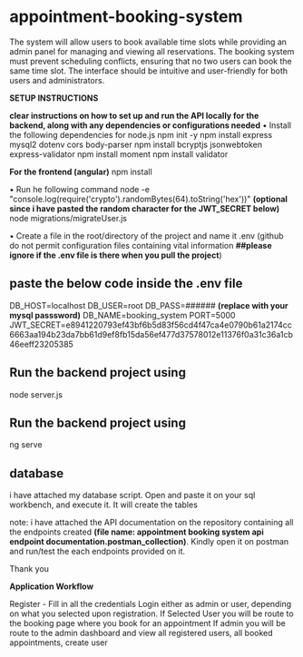 # appointment-booking-system
The system will allow  users to book available time slots while providing an admin panel for managing and viewing all  reservations. The booking system must prevent scheduling conflicts, ensuring that no two users can  book the same time slot. The interface should be intuitive and user-friendly for both users and administrators. 

**SETUP INSTRUCTIONS**

 **clear instructions on how to set up and run the API locally for the backend, along with any dependencies or configurations needed**
• Install the following dependencies for node.js
npm init -y
npm install express mysql2 dotenv cors body-parser
npm install bcryptjs jsonwebtoken express-validator
npm install moment
npm install validator

**For the frontend (angular)**
npm install

• Run he following command
node -e "console.log(require('crypto').randomBytes(64).toString('hex'))"   **(optional since i have pasted the random character for the JWT_SECRET below)**
node migrations/migrateUser.js

• Create a file in the root/directory of the project and name it .env (github do not permit configuration files containing vital information **##please ignore if the .env file is there when you pull the project**)
## paste the below code inside the .env file
DB_HOST=localhost
DB_USER=root
DB_PASS=###### **(replace with your mysql passsword)**
DB_NAME=booking_system
PORT=5000
JWT_SECRET=e8941220793ef43bf6b5d83f56cd4f47ca4e0790b61a2174cc6663aa194b23da7bb61d9ef8fb15da56ef477d37578012e11376f0a31c36a1cb46eeff23205385

## Run the backend project using
node server.js

## Run the backend project using
ng serve

## database
i have attached my database script. Open and paste it on your sql workbench, and execute it. It will create the tables 


note: i have attached the API documentation on the repository containing all the endpoints created **(file name: appointment booking system api endpoint documentation.postman_collection)**. Kindly open it on postman and run/test the each endpoints provided on it.

Thank you 

**Application Workflow**

Register - Fill in all the credentials
Login either as admin or user, depending on what you selected upon registration.
If Selected User you will be route to the booking page where you book for an appointment
If admin you will be route to the admin dashboard and view all registered users, all booked appointments, create user
